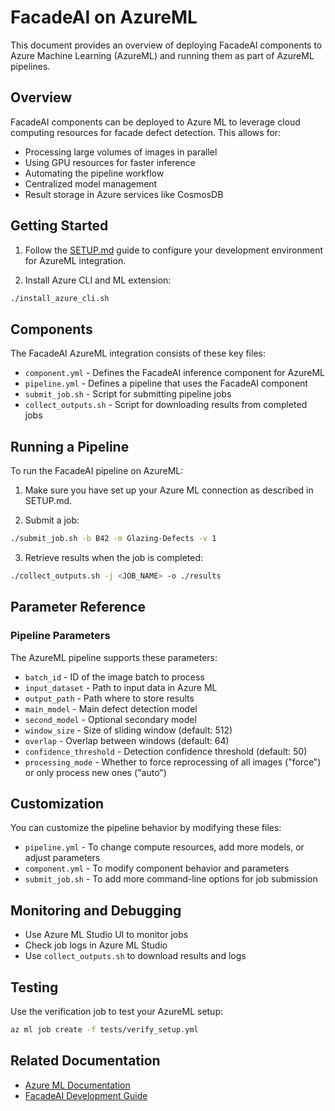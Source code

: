# FacadeAI on AzureML

This document provides an overview of deploying FacadeAI components to Azure Machine Learning (AzureML) and running them as part of AzureML pipelines.

## Overview

FacadeAI components can be deployed to Azure ML to leverage cloud computing resources for facade defect detection. This allows for:

- Processing large volumes of images in parallel
- Using GPU resources for faster inference
- Automating the pipeline workflow
- Centralized model management
- Result storage in Azure services like CosmosDB

## Getting Started

1. Follow the [SETUP.md](SETUP.md) guide to configure your development environment for AzureML integration.

2. Install Azure CLI and ML extension:

```bash
./install_azure_cli.sh
```

## Components

The FacadeAI AzureML integration consists of these key files:

- `component.yml` - Defines the FacadeAI inference component for AzureML
- `pipeline.yml` - Defines a pipeline that uses the FacadeAI component
- `submit_job.sh` - Script for submitting pipeline jobs
- `collect_outputs.sh` - Script for downloading results from completed jobs

## Running a Pipeline

To run the FacadeAI pipeline on AzureML:

1. Make sure you have set up your Azure ML connection as described in SETUP.md.

2. Submit a job:

```bash
./submit_job.sh -b B42 -m Glazing-Defects -v 1
```

3. Retrieve results when the job is completed:

```bash
./collect_outputs.sh -j <JOB_NAME> -o ./results
```

## Parameter Reference

### Pipeline Parameters

The AzureML pipeline supports these parameters:

- `batch_id` - ID of the image batch to process
- `input_dataset` - Path to input data in Azure ML
- `output_path` - Path where to store results
- `main_model` - Main defect detection model
- `second_model` - Optional secondary model
- `window_size` - Size of sliding window (default: 512)
- `overlap` - Overlap between windows (default: 64)
- `confidence_threshold` - Detection confidence threshold (default: 50)
- `processing_mode` - Whether to force reprocessing of all images ("force") or only process new ones ("auto")

## Customization

You can customize the pipeline behavior by modifying these files:

- `pipeline.yml` - To change compute resources, add more models, or adjust parameters
- `component.yml` - To modify component behavior and parameters
- `submit_job.sh` - To add more command-line options for job submission

## Monitoring and Debugging

- Use Azure ML Studio UI to monitor jobs
- Check job logs in Azure ML Studio
- Use `collect_outputs.sh` to download results and logs

## Testing

Use the verification job to test your AzureML setup:

```bash
az ml job create -f tests/verify_setup.yml
```

## Related Documentation

- [Azure ML Documentation](https://docs.microsoft.com/en-us/azure/machine-learning/)
- [FacadeAI Development Guide](DEV_SETUP.md)